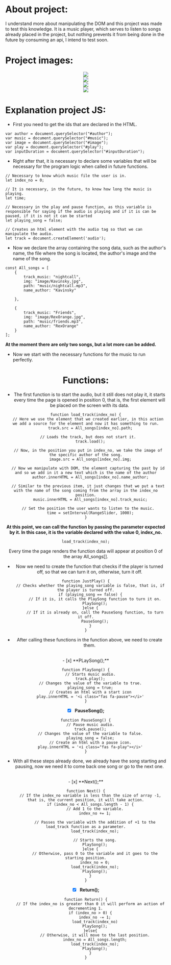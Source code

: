 # About project:


I understand more about manipulating the DOM and this project was made to test this knowledge. It is a music player, which serves to listen to songs already placed in the project, but nothing prevents it from being done in the future by consuming an api, I intend to test soon.

# Project images:

<center><img src="./ImagensGithub/Track.png"></center>
<center><img src="./ImagensGithub/TrackStarted.png"></center>
<center><img src="./ImagensGithub/TrackTwo.png"></center>
<center><img src="./ImagensGithub/TrackStartedTwo.png"></center>

# Explanation project JS:

- First you need to get the ids that are declared in the HTML.

```
var author = document.querySelector("#author");
var music = document.querySelector("#music");
var image = document.querySelector("#image");
var play = document.querySelector("#play");
var inputDuration = document.querySelector("#inputDuration");
```
- Right after that, it is necessary to declare some variables that will be necessary for the program logic when called in future functions.

```
// Necessary to know which music file the user is in.
let index_no = 0;

// It is necessary, in the future, to know how long the music is playing.
let time;

// Necessary in the play and pause function, as this variable is responsible for saying if the audio is playing and if it is can be paused, if it is not it can be started
let playing_song = false;

// Creates an html element with the audio tag so that we can manipulate the audio.
let track = document.createElement('audio');

```
- Now we declare the array containing the song data, such as the author's name, the file where the song is located, the author's image and the name of the song.

```
const All_songs = [
	{
		track_music: "nightcall",
		img: "image/Kavinsky.jpg",
		path: "music/nightcall.mp3",
		name_author: "Kavinsky"

	},

	{
		track_music: "Friends",
		img: "image/RexOrange.jpg",
		path: "music/friends.mp3",
		name_author: "RexOrange"
	}
];
```
**At the moment there are only two songs, but a lot more can be added.**

- Now we start with the necessary functions for the music to run perfectly.

<center><h1> Functions: </h1 </center>

- The first function is to start the audio, but it still does not play it, it starts every time the page is opened in position 0, that is, the first element will be placed on the screen with its data.

```
function load_track(index_no) {
  // Here we use the element that we created earlier, in this action we add a source for the element and now it has something to run.
	track.src = All_songs[index_no].path;

  // Loads the track, but does not start it.
	track.load();

  // Now, in the position you put in index_no, we take the image of the specific author of the song.
	image.src = All_songs[index_no].img;

  // Now we manipulate with DOM, the element capturing the past by id and so we add in it a new text which is the name of the author
	author.innerHTML = All_songs[index_no].name_author;

  // Similar to the previous item, it just changes that we put a text with the name of the song coming from the array in the index_no position.
	music.innerHTML = All_songs[index_no].track_music;

  // Set the position the user wants to listen to the music.
	time = setInterval(RangeSlider, 1000);
}
```

**At this point, we can call the function by passing the parameter expected by it. In this case, it is the variable declared with the value 0, index_no.**

```
load_track(index_no);
```

Every time the page renders the function data will appear at position 0 of the array All_songs[].

- Now we need to create the function that checks if the player is turned off, so that we can turn it on, otherwise, turn it off.

```
function JustPlay() {
	// Checks whether the playing_song variable is false, that is, if the player is turned off.
	if (playing_song == false) {
		// If it is, it calls the PlaySong function to turn it on.
		PlaySong();
	}else {
		// If it is already on, call the PauseSong function, to turn it off.
		PauseSong();
	}
}
```

- After calling these functions in the function above, we need to create them.
<br />
- [x] **PLaySong();**

```
function PlaySong() {
	// Starts music audio.
	track.play();
	// Changes the value of the variable to true.
	playing_song = true;
	// Creates an html with a start icon
	play.innerHTML = '<i class="fas fa-pause"></i>'
}
```
- [x] **PauseSong();**

```
function PauseSong() {
	// Pause music audio.
	track.pause();
	// Changes the value of the variable to false.
	playing_song = false;
	// Create an html with a pause icon.
	play.innerHTML = '<i class="fas fa-play"></i>'
}
```
- With all these steps already done, we already have the song starting and pausing, now we need it to come back one song or go to the next one.
<br />
- [x] **Next();**

```
function Next() {
	// If the index_no variable is less than the size of array -1, that is, the current position, it will take action.
	if (index_no < All_songs.length - 1) {
		// Add 1 to the variable.
		index_no += 1;

		// Passes the variable with the addition of +1 to the load_track function as a parameter.
		load_track(index_no);

		// Starts the song.
		PlaySong();
	}else {
		// Otherwise, pass 0 to the variable and it goes to the starting position.
		index_no = 0;
		load_track(index_no);
		PlaySong();
	}
}
```
- [x] **Return();**

```
function Return() {
	// If the index_no is greater than 0 it will perform an action of decrementing 1.
	if (index_no > 0) {
		index_no -= 1;
		load_track(index_no)
		PlaySong();
	}else{
		// Otherwise, it will move to the last position.
		index_no = All_songs.length;
		load_track(index_no);
		PlaySong();
	}
}
```
